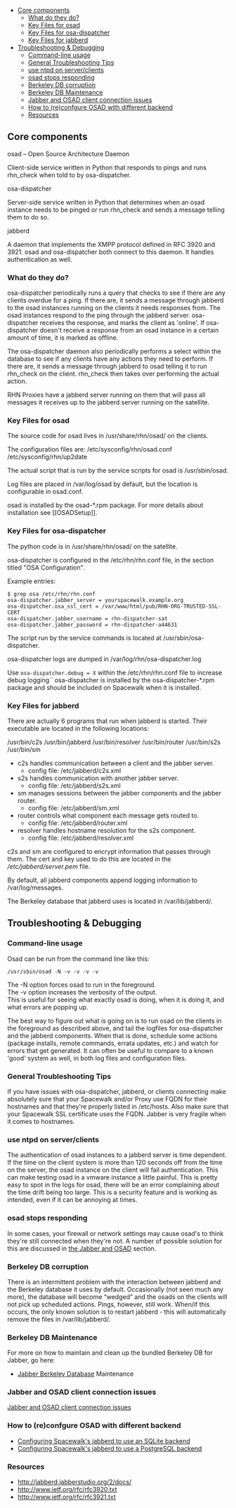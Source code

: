 - [Core components](#core-components)
  * [What do they do?](#what-do-they-do)
  * [Key Files for osad](#key-files-for-osad)
  * [Key Files for osa-dispatcher](#key-files-for-osa-dispatcher)
  * [Key Files for jabberd](#key-files-for-jabberd)
- [Troubleshooting & Debugging](#troubleshooting--debugging)
  * [Command-line usage](#command-line-usage)
  * [General Troubleshooting Tips](#general-troubleshooting-tips)
  * [use ntpd on server/clients](#use-ntpd-on-serverclients)
  * [osad stops responding](#osad-stops-responding)
  * [Berkeley DB corruption](#berkeley-db-corruption)
  * [Berkeley DB Maintenance](#berkeley-db-maintenance)
  * [Jabber and OSAD client connection issues](#jabber-and-osad-client-connection-issues)
  * [How to (re)confgure OSAD with different backend](#how-to-reconfgure-osad-with-different-backend)
  * [Resources](#resources)

## Core components

osad – Open Source Architecture Daemon

   Client-side service written in Python that responds to pings and runs rhn_check when told to by osa-dispatcher.

osa-dispatcher

   Server-side service written in Python that determines when an osad instance needs to be pinged or run rhn_check and sends a message telling them to do so.

jabberd

   A daemon that implements the XMPP protocol defined in RFC 3920 and 3921. osad and osa-dispatcher both connect to this daemon. It handles authentication as well.


### What do they do?
osa-dispatcher periodically runs a query that checks to see if there are any clients overdue for a ping. If there are, it sends a message through jabberd to the osad instances running on the clients it needs responses from. The osad instances respond to the ping through the jabberd server. osa-dispatcher receives the response, and marks the client as 'online'. If osa-dispatcher doesn't receive a response from an osad instance in a certain amount of time, it is marked as offline.

The osa-dispatcher daemon also periodically performs a select within the database to see if any clients have any actions they need to perform. If there are, it sends a message through jabberd to osad telling it to run rhn_check on the client. rhn_check then takes over performing the actual action.

RHN Proxies have a jabberd server running on them that will pass all messages it receives up to the jabberd server running on the satellite.


### Key Files for osad
The source code for osad lives in /usr/share/rhn/osad/ on the clients.

The configuration files are:
 /etc/sysconfig/rhn/osad.conf
 /etc/sysconfig/rhn/up2date

The actual script that is run by the service scripts for osad is /usr/sbin/osad.

Log files are placed in /var/log/osad by default, but the location is configurable in osad.conf.

osad is installed by the osad-\*.rpm package. For more details about installation see [[OSADSetup]].


### Key Files for osa-dispatcher
The python code is in /usr/share/rhn/osad/ on the satellite.

osa-dispatcher is configured in the /etc/rhn/rhn.conf file, in the section titled "OSA Configuration".

Example entries:
```shell
$ grep osa /etc/rhn/rhn.conf
osa-dispatcher.jabber_server = yourspacewalk.example.org
osa-dispatcher.osa_ssl_cert = /var/www/html/pub/RHN-ORG-TRUSTED-SSL-CERT
osa-dispatcher.jabber_username = rhn-dispatcher-sat
osa-dispatcher.jabber_password = rhn-dispatcher-a44631
```

The script run by the service commands is located at /usr/sbin/osa-dispatcher.

osa-dispatcher logs are dumped in /var/log/rhn/osa-dispatcher.log

Use `osa-dispatcher.debug = X` within the /etc/rhn/rhn.conf file to increase debug logging
`
osa-dispatcher is installed by the osa-dispatcher-\*.rpm package and should be included on Spacewalk when it is installed.

### Key Files for jabberd
There are actually 6 programs that run when jabberd is started. Their executable are located in the following locations:

 /usr/bin/c2s
 /usr/bin/jabberd
 /usr/bin/resolver
 /usr/bin/router
 /usr/bin/s2s
 /usr/bin/sm

* c2s handles communication between a client and the jabber server.
  * config file: /etc/jabberd/c2s.xml
* s2s handles communication with another jabber server.
  * config file: /etc/jabberd/s2s.xml
* sm manages sessions between the jabber components and the jabber router.
  * config file: /etc/jabberd/sm.xml
* router controls what component each message gets routed to.
  * config file: /etc/jabberd/router.xml
* resolver handles hostname resolution for the s2s component.
  * config file: /etc/jabberd/resolver.xml

c2s and sm are configured to encrypt information that passes through them. The cert and key used to do this are located in the */etc/jabberd/server.pem* file.

By default, all jabberd components append logging information to /var/log/messages.

The Berkeley database that jabberd uses is located in /var/lib/jabberd/.

## Troubleshooting & Debugging
### Command-line usage
Osad can be run from the command line like this:
```shell
/usr/sbin/osad -N -v -v -v -v
```

  The -N option forces osad to run in the foreground.</br>
  The -v option increases the verbosity of the output.</br>
  This is useful for seeing what exactly osad is doing, when it is doing it, and what errors are popping up.

The best way to figure out what is going on is to run osad on the clients in the foreground as described above, and tail the logfiles for osa-dispatcher and the jabberd components. When that is done, schedule some actions (package installs, remote commands, errata updates, etc.) and watch for errors that get generated. It can often be useful to compare to a known 'good' system as well, in both log files and configuration files.


### General Troubleshooting Tips
If you have issues with osa-dispatcher, jabberd, or clients connecting make absolutely sure that your Spacewalk and/or Proxy use FQDN for their hostnames and that they're properly listed in /etc/hosts.  Also make sure that your Spacewalk SSL certificate uses the FQDN.  Jabber is very fragile when it comes to hostnames.

### use ntpd on server/clients
The authentication of osad instances to a jabberd server is time dependent. If the time on the client system is more than 120 seconds off from the time on the server, the osad instance on the client will fail authentication. This can make testing osad in a vmware instance a little painful. This is pretty easy to spot in the logs for osad, there will be an error complaining about the time drift being too large. This is a security feature and is working as intended, even if it can be annoying at times.

### osad stops responding
In some cases, your firewall or network settings may cause osad's to think they're still connected when they're not. A number of possible solution for this are discussed in [the Jabber and OSAD](JabberAndOSAD) section.

### Berkeley DB corruption
There is an intermittent problem with the interaction between jabberd and the Berkeley database it uses by default. Occasionally (not seen much any more), the database will become “wedged” and the osads on the clients will not pick up scheduled actions. Pings, however, still work. When/if this occurs, the only known solution is to restart jabberd - this will automatically remove the files in /var/lib/jabberd/.

### Berkeley DB Maintenance
For more on how to maintain and clean up the bundled Berkeley DB for Jabber, go here:
  * [Jabber Berkeley Database](JabberDatabase) Maintenance

### Jabber and OSAD client connection issues
[Jabber and OSAD client connection issues](JabberAndOSAD)

### How to (re)confgure OSAD with different backend
  * [Configuring Spacewalk's jabberd to use an SQLite backend](https://omg.dje.li/2017/02/configuring-spacewalks-jabberd-to-use-an-sqlite-backend/)
  * [Configuring Spacewalk's jabberd to use a PostgreSQL backend](https://omg.dje.li/2017/03/configuring-spacewalks-jabberd-to-use-a-postgresql-backend/)

### Resources
 * http://jabberd.jabberstudio.org/2/docs/
 * http://www.ietf.org/rfc/rfc3920.txt
 * http://www.ietf.org/rfc/rfc3921.txt

